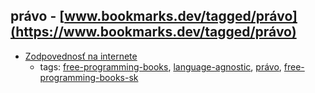 právo - [www.bookmarks.dev/tagged/právo](https://www.bookmarks.dev/tagged/právo)
---
* [Zodpovednosť na internete](https://knihy.nic.cz)
    * tags: [free-programming-books](../tags/free-programming-books.md), [language-agnostic](../tags/language-agnostic.md), [právo](../tags/právo.md), [free-programming-books-sk](../tags/free-programming-books-sk.md)
